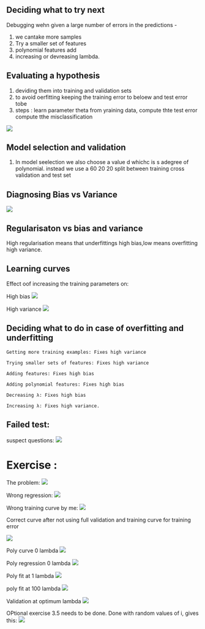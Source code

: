 ## Deciding what to try next

Debugging wehn given a large number of errors in the predictions -
1. we cantake more samples
2. Try a smaller set of features
3. polynomial features add
4. increasing or devreasing lambda.

## Evaluating a hypothesis

1. deviding them into training and validation sets
2. to avoid oerfitting keeping the training error to beloew and test error tobe 
3. steps : learn parameter theta from yraining data,
compute thte test error
compute tthe misclassification

![](test_set_error.png)

## Model selection and validation

1. In model seelection we also choose a value d whichc is s adegree of polynomial.
instead we use a 60 20 20 split between training cross validation and test set

## Diagnosing Bias vs Variance

![](high_variance_vs_high_bias.png)

## Regularisaton vs bias and variance

High regularisation means that underfittings high bias,low means overfitting high variance.

## Learning curves
Effect oof increasing the training parameters on:

High bias
![](high_bias_increase_m.png)

High variance
![](high_variance_increase_m.png)

## Deciding what to do in case of  overfitting and underfitting

    Getting more training examples: Fixes high variance

    Trying smaller sets of features: Fixes high variance

    Adding features: Fixes high bias

    Adding polynomial features: Fixes high bias

    Decreasing λ: Fixes high bias

    Increasing λ: Fixes high variance.

## Failed test:

suspect questions:
![](suspect_questions.png)

# Exercise :

The problem:
![](water_level.png)

Wrong regression:
![](bad_regression.png)

Wrong training curve by me:
![](wrong_training.png)

Correct curve after not using full validation and training curve for training error

![](correct_curve.png)

Poly curve 0 lambda
![](poly_curve_0_lambda.png)

Poly regression 0 lambda
![](poly_reg_0_lambda.png)

Poly fit at 1 lambda
![](poly_fit_1_lambda.png)

poly fit at 100 lambda
![](poly_fit_100_lambda.png)

Validation at optimum lambda
![](validation_at_lambda.png)

OPtional exercise 3.5 needs to be done. Done with random values of i,
gives this:
![](wild_cross_validation.png)